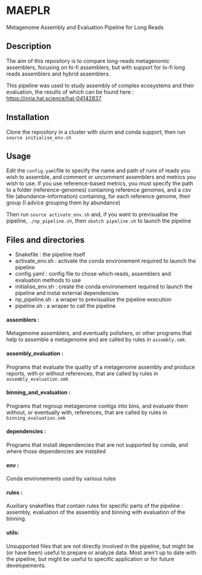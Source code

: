 # MAEPLR
Metagenome Assembly and Evaluation Pipeline for Long Reads 

## Description
The aim of this repository is to compare long-reads metagenomic assemblers, focusing on hi-fi assemblers, but with support for lo-fi long reads assemblers and hybrid assemblers.

This pipeline was used to study assembly of complex ecosystems and their evaluation, the results of which can be found here : https://inria.hal.science/hal-04142837

## Installation
Clone the repository in a cluster with slurm and conda support, then run `source initialise_env.sh`

## Usage
Edit the `config.yaml`file to specify the name and path of runs of reads you wish to assemble, and comment or uncomment assemblers and metrics you wish to use.
If you use reference-based metrics, you must specify the path to a folder (reference-genomes) containing reference genomes, and a csv file (abundance-information) containing, for each reference genome, their group (I advice grouping them by abundance)

Then run `source activate_env.sh` and, if you want to previsualise the pipeline, `./np_pipeline.sh`, then `sbatch pipeline.sh` to launch the pipeline

## Files and directories
 - Snakefile : the pipeline itself
 - activate_env.sh : activate the conda environement required to launch the pipeline
 - config.yaml : config file to chose which reads, assemblers and evaluation methods to use
 - initialise_env.sh : create the conda environement required to launch the pipeline and instal external dependencies
 - np_pipeline.sh : a wraper to previsualise the pipeline execution
 - pipeline.sh : a wraper to call the pipeline

#### assemblers :
Metagenome assemblers, and eventually polishers, or other programs that help to assemble a metagenome and are called by rules in `assembly.smk`.

#### assembly_evaluation :
Programs that evaluate the quality of a metagenome assembly and produce reports, with or without references, that are called by rules in `assembly_evaluation.smk`

#### binning_and_evaluation :
Programs that regroup metagenome contigs into bins, and evaluate them without, or eventually with, references, that are called by rules in `binning_evaluation.smk`

#### dependencies :
Programs that install dependencies that are not supported by conda, and where those dependencies are installed

#### env :
Conda environements used by various rules

#### rules :
Auxiliary snakefiles that contain rules for specific parts of the pipeline : assembly, evaluation of the assembly and binning with evaluation of the binning. 

#### utils:
Unsupported files that are not directly involved in the pipeline, but might be (or have been) useful to prepare or analyze data. Most aren't up to date with the pipeline, but might be useful to specific application or for future developements.


